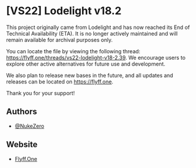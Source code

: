 # [VS22] Lodelight v18.2

This project originally came from Lodelight and has now reached its End of Technical Availability (ETA). It is no longer actively maintained and will remain available for archival purposes only.

You can locate the file by viewing the following thread: https://flyff.one/threads/vs22-lodelight-v18-2.39. We encourage users to explore other active alternatives for future use and development.

We also plan to release new bases in the future, and all updates and releases can be located on https://flyff.one.

Thank you for your support!

## Authors
- [@NukeZero](https://www.github.com/nukezero)

## Website
- [Flyff.One](https://flyff.one)